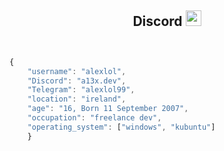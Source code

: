 <!-- TITLE -->
<h2 align="center">Discord <img src="https://s8.gifyu.com/images/979447220829032478.gif" height="25px"></a></h2>
<!-- BUTTONS -->
<!-- <p align="center">
    <img alt="" src=https://img.shields.io/github/stars/al3xlol?style=for-the-badge&?affiliations=OWNER%2CCOLLABORATOR />
    <img alt="" src=https://komarev.com/ghpvc/?username=al3xlol&style=for-the-badge />
</p> -->

<p href="https://discord.gg/gjbduyrd" align="center">
    <img alt="" src=https://lanyard.cnrad.dev/api/980198055376744489/>
</p>

<!-- GO CODE -->


```js

{
    "username": "alexlol",
    "Discord": "a13x.dev",
    "Telegram": "alexlol99",
    "location": "ireland",
    "age": "16, Born 11 September 2007",
    "occupation": "freelance dev",
    "operating_system": ["windows", "kubuntu"]
    }
```
